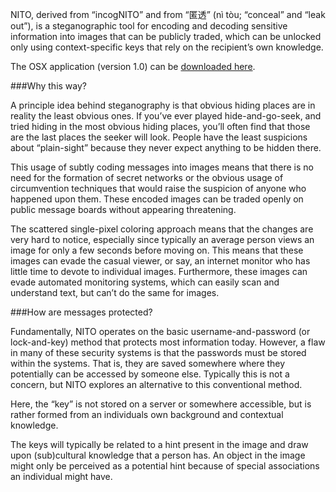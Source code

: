 NITO, derived from “incogNITO” and from “匿透” (nì tòu; “conceal” and “leak out”), is a steganographic tool for encoding and decoding sensitive information into images that can be publicly traded, which can be unlocked only using context-specific keys that rely on the recipient’s own knowledge.

The OSX application (version 1.0) can be [downloaded here](http://yadonchow.com/files/nito-1.0.zip).

###Why this way?

A principle idea behind steganography is that obvious hiding places are in reality the least obvious ones. If you’ve ever played hide-and-go-seek, and tried hiding in the most obvious hiding places, you’ll often find that those are the last places the seeker will look. People have the least suspicions about “plain-sight” because they never expect anything to be hidden there.

This usage of subtly coding messages into images means that there is no need for the formation of secret networks or the obvious usage of circumvention techniques that would raise the suspicion of anyone who happened upon them. These encoded images can be traded openly on public message boards without appearing threatening.

The scattered single-pixel coloring approach means that the changes are very hard to notice, especially since typically an average person views an image for only a few seconds before moving on. This means that these images can evade the casual viewer, or say, an internet monitor who has little time to devote to individual images. Furthermore, these images can evade automated monitoring systems, which can easily scan and understand text, but can’t do the same for images.

###How are messages protected?

Fundamentally, NITO operates on the basic username-and-password (or lock-and-key) method that protects most information today. However, a flaw in many of these security systems is that the passwords must be stored within the systems. That is, they are saved somewhere where they potentially can be accessed by someone else. Typically this is not a concern, but NITO explores an alternative to this conventional method.

Here, the “key” is not stored on a server or somewhere accessible, but is rather formed from an individuals own background and contextual knowledge.

The keys will typically be related to a hint present in the image and draw upon (sub)cultural knowledge that a person has. An object in the image might only be perceived as a potential hint because of special associations an individual might have.
